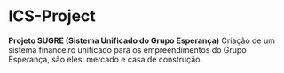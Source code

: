 # **ICS-Project**
**Projeto SUGRE (Sistema Unificado do Grupo Esperança)**
Criação de um sistema financeiro unificado para os empreendimentos do Grupo Esperança, são eles: mercado e casa de construção.
